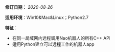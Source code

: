 **修订日期：** *2020-08-26*

**适用环境**：Win10&Mac&Linux；Python2.7

**特征**： 

- 在同一局域网内远程调用Nao机器人的所有C++ API
- 适用Python建立可以远程工作的机器人app







